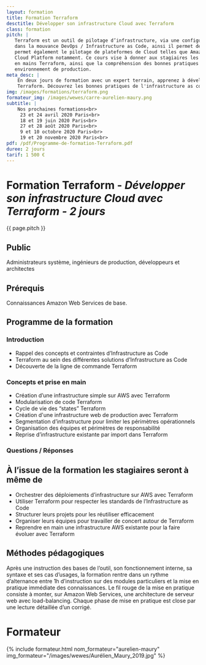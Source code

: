 ```yaml
---
layout: formation
title: Formation Terraform
desctitle: Développer son infrastructure Cloud avec Terraform
class: formation
pitch: |
   Terraform est un outil de pilotage d’infrastructure, via une configuration légère et efficace. Celui-ci se place
   dans la mouvance DevOps / Infrastructure as Code, ainsi il permet de créer des environnements reproductibles. Il
   permet également le pilotage de plateformes de Cloud telles que Amazon Web Services, Openstack, Azure ou Google
   Cloud Platform notamment. Ce cours vise à donner aux stagiaires les connaissances de base pour débuter et prendre
   en mains Terraform, ainsi que la compréhension des bonnes pratiques pour approfondir et utiliser cet outil en
   environnement de production.
meta_desc: |
    En deux jours de formation avec un expert terrain, apprenez à développer et piloter vos infrastructures Cloud avec
    Terraform. Découvrez les bonnes pratiques de l'infrastructure as code.
img: /images/formations/terraform.png
formateur_img: /images/wewes/carre-aurelien-maury.png
subtitle: |
    Nos prochaines formations<br>
     23 et 24 avril 2020 Paris<br>
     18 et 19 juin 2020 Paris<br>
     27 et 28 août 2020 Paris<br>
     9 et 10 octobre 2020 Paris<br>
     19 et 20 novembre 2020 Paris<br>
pdf: /pdf/Programme-de-formation-Terraform.pdf
duree: 2 jours
tarif: 1 500 €
---
```


# Formation Terraform - *Développer son infrastructure Cloud avec Terraform - 2 jours*

{{ page.pitch }}

## Public


Administrateurs système, ingénieurs de production, développeurs et architectes

## Prérequis

Connaissances Amazon Web Services de base.


## Programme de la formation


###  Introduction

  * Rappel des concepts et contraintes d’Infrastructure as Code
  * Terraform au sein des différentes solutions d’Infrastructure as Code
  * Découverte de la ligne de commande Terraform

###  Concepts et prise en main

  * Création d’une infrastructure simple sur AWS avec Terraform
  * Modularisation de code Terraform
  * Cycle de vie des “states” Terraform
  * Création d'une infrastructure web de production avec Terraform
  * Segmentation d’infrastructure pour limiter les périmètres opérationnels
  * Organisation des équipes et périmètres de responsabilité
  * Reprise d’infrastructure existante par import dans Terraform

### Questions / Réponses


## À l’issue de la formation les stagiaires seront à même de

* Orchestrer des déploiements d’infrastructure sur AWS avec Terraform
* Utiliser Terraform pour respecter les standards de l’Infrastructure as Code
* Structurer leurs projets pour les réutiliser efficacement
* Organiser leurs équipes pour travailler de concert autour de Terraform
* Reprendre en main une infrastructure AWS existante pour la faire évoluer avec Terraform


## Méthodes pédagogiques


Après une instruction des bases de l’outil, son fonctionnement interne, sa syntaxe et ses cas d’usages, la formation
rentre dans un rythme d’alternance entre 1h d’instruction sur des modules particuliers et la mise en pratique immédiate
des connaissances. Le fil rouge de la mise en pratique consiste à monter, sur Amazon Web Services, une architecture de
serveur web avec load-balancing. Chaque phase de mise en pratique est close par une lecture détaillée d’un corrigé.


# Formateur

{% include formateur.html nom_formateur="aurelien-maury" img_formateur="/images/wewes/Aurélien_Maury_2019.jpg" %}
